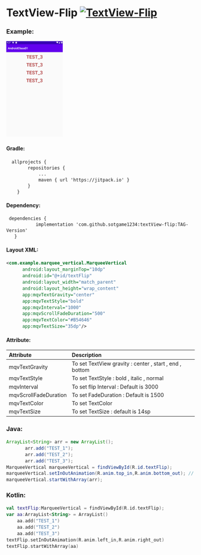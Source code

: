 # TextView-Flip [![TextView-Flip](https://jitpack.io/v/sotgame1234/textView-flip.svg)](https://jitpack.io/#sotgame1234/textView-flip)
### Example:

<img src="/resource/anim_main.gif" style="width: 30%;">

#### Gradle:
```
  allprojects {
		repositories {
			...
			maven { url 'https://jitpack.io' }
		}
	}
 ```

 #### Dependency:
 ```
  dependencies {
	        implementation 'com.github.sotgame1234:textView-flip:TAG-Version'
	}
 ```

#### Layout XML:
 ```xml
 <com.example.marquee_vertical.MarqueeVertical
       android:layout_marginTop="10dp"
       android:id="@+id/textFlip"
       android:layout_width="match_parent"
       android:layout_height="wrap_content"
       app:mqvTextGravity="center"
       app:mqvTextStyle="bold"
       app:mqvInterval="1000"
       app:mqvScrollFadeDuration="500"
       app:mqvTextColor="#B54646"
       app:mqvTextSize="35dp"/>
 ```
 #### Attribute:
| Attribute    | Description  |
|:---		|:---| 
|mqvTextGravity| To set TextView gravity : center , start , end , bottom|
|mqvTextStyle | To set TextStyle : bold , italic , normal|
|mqvInterval | To set flip Interval : Default is 3000|
|mqvScrollFadeDuration | To set FadeDuration : Default is 1500|
|mqvTextColor | To set TextColor |
|mqvTextSize | To set TextSize : default is 14sp| 

### Java:
 ```java
 ArrayList<String> arr = new ArrayList();
        arr.add("TEST_1");
        arr.add("TEST_2");
        arr.add("TEST_3");
 MarqueeVertical marqueeVertical = findViewById(R.id.textFlip);
 marqueeVertical.setInOutAnimation(R.anim.top_in,R.anim.bottom_out); // default is bottom_in , top_out
 marqueeVertical.startWithArray(arr);
 ```
 ### Kotlin:
 ```kotlin
 val textFlip:MarqueeVertical = findViewById(R.id.textFlip);
 var aa:ArrayList<String> = ArrayList()
     aa.add("TEST_1")
     aa.add("TEST_2")
     aa.add("TEST_3")
textFlip.setInOutAnimation(R.anim.left_in,R.anim.right_out)
textFlip.startWithArray(aa)
```
